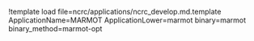 !template load file=ncrc/applications/ncrc_develop.md.template ApplicationName=MARMOT ApplicationLower=marmot binary=marmot binary_method=marmot-opt
